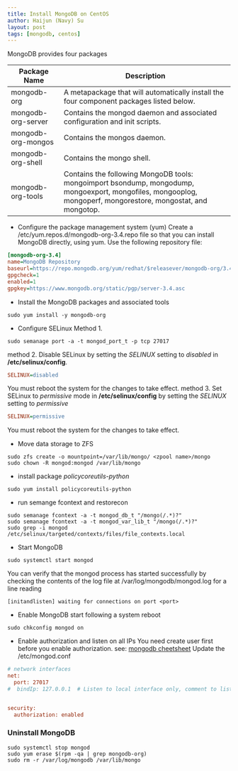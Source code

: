 ```yaml
---
title: Install MongoDB on CentOS
author: Haijun (Navy) Su
layout: post
tags: [mongodb, centos]
---
```

MongoDB provides four packages

Package Name | Description
--- | ---
mongodb-org |	A metapackage that will automatically install the four component packages listed below.
mongodb-org-server |	Contains the mongod daemon and associated configuration and init scripts.
mongodb-org-mongos |	Contains the mongos daemon.
mongodb-org-shell  |	Contains the mongo shell.
mongodb-org-tools |	Contains the following MongoDB tools: mongoimport bsondump, mongodump, mongoexport, mongofiles, mongooplog, mongoperf, mongorestore, mongostat, and mongotop.

* Configure the package management system (yum)
Create a /etc/yum.repos.d/mongodb-org-3.4.repo file so that you can install MongoDB directly, using yum. Use the following repository file:
```ini
[mongodb-org-3.4]
name=MongoDB Repository
baseurl=https://repo.mongodb.org/yum/redhat/$releasever/mongodb-org/3.4/x86_64/
gpgcheck=1
enabled=1
gpgkey=https://www.mongodb.org/static/pgp/server-3.4.asc
```

* Install the MongoDB packages and associated tools
```shell
sudo yum install -y mongodb-org
```

* Configure SELinux
Method 1.
```shell
sudo semanage port -a -t mongod_port_t -p tcp 27017
```
method 2. Disable SELinux by setting the *SELINUX* setting to *disabled* in **/etc/selinux/config**.
```ini
SELINUX=disabled
```
<i class="fa fa-info-circle" aria-hidden="true"></i> You must reboot the system for the changes to take effect.
method 3. Set SELinux to *permissive* mode in **/etc/selinux/config** by setting the *SELINUX* setting to *permissive*
```ini
SELINUX=permissive
```
<i class="fa fa-info-circle" aria-hidden="true"></i> You must reboot the system for the changes to take effect.

* Move data storage to ZFS
```shell
sudo zfs create -o mountpoint=/var/lib/mongo/ <zpool name>/mongo
sudo chown -R mongod:mongod /var/lib/mongo
```

* install package *policycoreutils-python*
```shell
sudo yum install policycoreutils-python
```

* run semange fcontext and restorecon
```shell
sudo semanage fcontext -a -t mongod_db_t "/mongo(/.*)?"
sudo semanage fcontext -a -t mongod_var_lib_t "/mongo(/.*)?"
sudo grep -i mongod /etc/selinux/targeted/contexts/files/file_contexts.local
```

* Start MongoDB
```shell
sudo systemctl start mongod
```
You can verify that the mongod process has started successfully by checking the contents of the log file at /var/log/mongodb/mongod.log for a line reading
```
[initandlisten] waiting for connections on port <port>
```

* Enable MongoDB start following a system reboot
```
sudo chkconfig mongod on
```

* Enable authorization and listen on all IPs
<i class="fa fa-info-circle" aria-hidden="true"></i> You need create user first before you enable authorization. see: [mongodb cheetsheet](/cheatsheets/mongodb/)
Update the /etc/mongod.conf

```ini
# network interfaces
net:
  port: 27017
#  bindIp: 127.0.0.1  # Listen to local interface only, comment to listen on all interfaces.


security:
  authorization: enabled
```

### Uninstall MongoDB
```
sudo systemctl stop mongod
sudo yum erase $(rpm -qa | grep mongodb-org)
sudo rm -r /var/log/mongodb /var/lib/mongo
```

